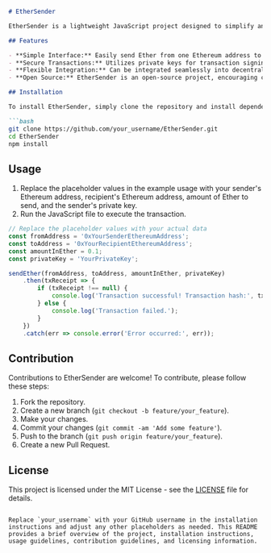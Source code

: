 ```markdown
# EtherSender

EtherSender is a lightweight JavaScript project designed to simplify and secure Ether transfers between Ethereum addresses using the web3.js library.

## Features

- **Simple Interface:** Easily send Ether from one Ethereum address to another with straightforward functions.
- **Secure Transactions:** Utilizes private keys for transaction signing, ensuring security throughout the process.
- **Flexible Integration:** Can be integrated seamlessly into decentralized applications (dApps) and other Ethereum projects.
- **Open Source:** EtherSender is an open-source project, encouraging collaboration and contribution from the community.

## Installation

To install EtherSender, simply clone the repository and install dependencies using npm:

```bash
git clone https://github.com/your_username/EtherSender.git
cd EtherSender
npm install
```

## Usage

1. Replace the placeholder values in the example usage with your sender's Ethereum address, recipient's Ethereum address, amount of Ether to send, and the sender's private key.
2. Run the JavaScript file to execute the transaction.

```javascript
// Replace the placeholder values with your actual data
const fromAddress = '0xYourSenderEthereumAddress';
const toAddress = '0xYourRecipientEthereumAddress';
const amountInEther = 0.1;
const privateKey = 'YourPrivateKey';

sendEther(fromAddress, toAddress, amountInEther, privateKey)
    .then(txReceipt => {
        if (txReceipt !== null) {
            console.log('Transaction successful! Transaction hash:', txReceipt.transactionHash);
        } else {
            console.log('Transaction failed.');
        }
    })
    .catch(err => console.error('Error occurred:', err));
```

## Contribution

Contributions to EtherSender are welcome! To contribute, please follow these steps:

1. Fork the repository.
2. Create a new branch (`git checkout -b feature/your_feature`).
3. Make your changes.
4. Commit your changes (`git commit -am 'Add some feature'`).
5. Push to the branch (`git push origin feature/your_feature`).
6. Create a new Pull Request.

## License

This project is licensed under the MIT License - see the [LICENSE](LICENSE) file for details.
```

Replace `your_username` with your GitHub username in the installation instructions and adjust any other placeholders as needed. This README provides a brief overview of the project, installation instructions, usage guidelines, contribution guidelines, and licensing information.